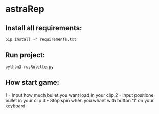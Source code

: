 # astraRep

## Install all requirements:

  `pip install -r requirements.txt`
  
## Run project:
  
  `python3 rusRulette.py`

## How start game:

  1 - Input how much bullet you want load in your clip
  2 - Input positione bullet in your clip
  3 - Stop spin when you whant with button '1' on your keyboard
